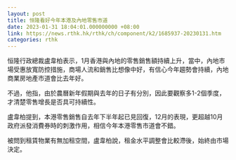 ```yaml
---
layout: post
title: 恒隆看好今年本港及內地零售市道
date: 2023-01-31 18:04:01.000000000 +08:00
link: https://news.rthk.hk/rthk/ch/component/k2/1685937-20230131.htm
categories: rthk
---
```


恒隆行政總裁盧韋柏表示，1月香港與內地的零售銷售額持續上升，當中，內地市場受惠放寬防控措施，商場人流和銷售比想像中好，有信心今年趨勢會持續，內地商業房地產市道會比去年好。

不過，他指，由於農曆新年假期與去年的日子有分別，因此要觀察多1-2個季度，才清楚零售增長是否具可持續性。

盧韋柏提到，本港零售銷售自去年下半年起已見回復，12月的表現，更超越10月政府派發消費券時的刺激作用，相信今年本港零售市道會不錯。

被問到租賃物業有無加租空間，盧韋柏說，租金水平調整會比較滯後，始終由市場決定。
